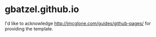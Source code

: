 # gbatzel.github.io

I'd like to acknowledge http://jmcglone.com/guides/github-pages/ for providing the template.

